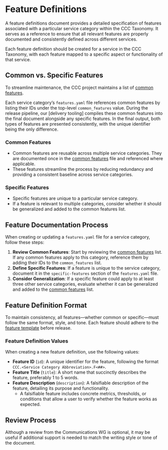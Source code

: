 # Feature Definitions

A feature definitions document provides a detailed specification of features associated with a particular service category within the CCC Taxonomy. It serves as a reference to ensure that all relevant features are properly documented and consistently defined across different services.

Each feature definition should be created for a service in the CCC Taxonomy, with each feature mapped to a specific aspect or functionality of that service.

## Common vs. Specific Features

To streamline maintenance, the CCC project maintains a list of [common features].

Each service category’s `features.yaml` file references common features by listing their IDs under the top-level `common_features` value. During the release pipeline, our [delivery tooling] compiles these common features into the final document alongside any specific features. In the final output, both types of features are presented consistently, with the unique identifier being the only difference.

### Common Features

- Common features are reusable across multiple service categories. They are documented once in the [common features] file and referenced where applicable.
- These features streamline the process by reducing redundancy and providing a consistent baseline across service categories.

### Specific Features

- Specific features are unique to a particular service category.
- If a feature is relevant to multiple categories, consider whether it should be generalized and added to the common features list.

## Feature Documentation Process

When creating or updating a `features.yaml` file for a service category, follow these steps:

1. **Review Common Features**: Start by reviewing the [common features] list. If any common features apply to this category, reference them by adding their IDs to the `common_features` list.
2. **Define Specific Features**: If a feature is unique to the service category, document it in the `specific-features` section of the `features.yaml` file.
3. **Consider Generalization**: If a specific feature could apply to at least three other service categories, evaluate whether it can be generalized and added to the [common features] list.

## Feature Definition Format

To maintain consistency, all features—whether common or specific—must follow the same format, style, and tone. Each feature should adhere to the [feature template](../templates/features.yaml) before release.

### Feature Definition Values

When creating a new feature definition, use the following values:

- **Feature ID** (`id`): A unique identifier for the feature, following the format `CCC.<Service Category Abbreviation>.F<##>`.
- **Feature Title** (`title`): A short name that succinctly describes the feature, preferably 1 to 5 words.
- **Feature Description** (`description`): A falsifiable description of the feature, detailing its purpose and functionality.
    - A falsifiable feature includes concrete metrics, thresholds, or conditions that allow a user to verify whether the feature works as expected.

## Review Process

Although a review from the Communications WG is optional, it may be useful if additional support is needed to match the writing style or tone of the document.

[common features]: /services/common-features.yaml
[Communications WG]: ../../working-groups/communications/charter.md
